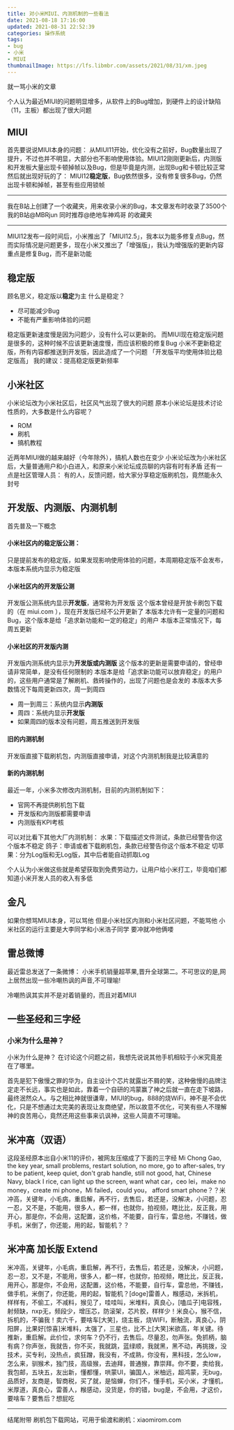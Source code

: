 ```yaml
---
title: 对小米MIUI、内测机制的一些看法
date: 2021-08-18 17:16:00
updated: 2021-08-31 22:52:39
categories: 操作系统
tags:
- bug
- 小米
- MIUI
thumbnailImage: https://lfs.libmbr.com/assets/2021/08/31/xm.jpeg
---
```

就一骂小米的文章
<!-- more -->
个人认为最近MIUI的问题明显增多，从软件上的Bug增加，到硬件上的设计缺陷（11，主板）都出现了很大问题

## MIUI

首先要说说MIUI本身的问题：
从MIUI11开始，优化没有之前好，Bug数量出现了提升，不过也并不明显，大部分也不影响使用体验。MIUI12刚刚更新后，内测版和开发板大量出现卡顿掉帧以及Bug，但是毕竟是内测，出现Bug和卡顿比较正常
然后就出现好玩的了：
MIUI12**稳定版**，Bug依然很多，没有修复很多Bug，仍然出现卡顿和掉帧，甚至有些应用锁帧

---

我在B站上创建了一个收藏夹，用来收录小米的Bug，本文章发布时收录了3500个
我的B站@MBRjun
同时推荐@绝地车神鸡哥 的收藏夹

---

MIUI12发布一段时间后，小米推出了「MIUI12.5」，我本以为能多修复点Bug，然而实际情况是问题更多，现在小米又推出了「增强版」，我认为增强版的更新内容重点是修复Bug，而不是新功能

## 稳定版

顾名思义，稳定版以**稳定**为主
什么是稳定？

- 尽可能减少Bug
- 不能有严重影响体验的问题

稳定版更新速度慢是因为问题少，没有什么可以更新的。
而MIUI现在稳定版问题是很多的，这种时候不应该更新速度慢，而应该积极的修复Bug
小米不更新稳定版，所有内容都推送到开发版，因此造成了一个问题
「开发版平均使用体验比稳定版高」
我的建议：提高稳定版更新频率

## 小米社区

小米论坛改为小米社区后，社区风气出现了很大的问题
原本小米论坛是技术讨论性质的，大多数是什么内容呢？

- ROM
- 刷机
- 搞机教程

近两年MIUI做的越来越好（今年除外），搞机人数也在变少
小米论坛改为小米社区后，大量普通用户和小白进入，和原来小米论坛成员聊的内容有时有矛盾
还有一点是社区管理人员：
有的人，反馈问题，给大家分享稳定版刷机包，竟然能永久封号

## 开发版、内测版、内测机制

首先普及一下概念

#### 小米社区内的稳定版公测：

只是提前发布的稳定版，如果发现影响使用体验的问题，本周期稳定版不会发布，本版本系统内显示为稳定版

#### 小米社区内的开发版公测

开发版公测系统内显示**开发版**，通常称为开发版
这个版本曾经是开放卡刷包下载的（在 miui.com ），现在开发版已经不公开更新了
本版本允许有一定量的问题和Bug，这个版本是给「追求新功能和一定的稳定」的用户
本版本正常情况下，每周五更新

#### 小米社区的开发版内测

开发版内测系统内显示为**开发版或内测版**
这个版本的更新是需要申请的，曾经申请非常简单，是没有任何限制的
本版本是给「追求新功能可以放弃稳定」的用户的，这些用户通常是了解刷机、救砖操作的，出现了问题也是会发的
本版本大多数情况下每周更新四次，周一到周四

- 周一到周三：系统内显示**内测版**
- 周四：系统内显示**开发版**
- 如果周四的版本没有问题，周五推送到开发版

#### 旧的内测机制

开发版直接下载刷机包，内测版直接申请，对这个内测机制我是比较满意的

#### 新的内测机制

最近一年，小米多次修改内测机制，目前的内测机制如下：

- 官网不再提供刷机包下载
- 开发版和内测版都需要申请
- 内测版有KPI考核

可以对比看下其他大厂内测机制：
水果：下载描述文件测试，条款已经警告你这个版本不稳定
鸽子：申请或者下载刷机包，条款已经警告你这个版本不稳定
切苹果：分为Log版和无Log版，其中后者能自动抓取Log

个人认为小米做这些就是希望获取到免费劳动力，让用户给小米打工，毕竟咱们都知道小米开发人员的收入有多低

## 金凡

如果你想骂MIUI本身，可以骂他
但是小米社区内测和小米社区问题，不能骂他
小米社区的运行主要是大李同学和小米浩子同学
要冲就冲他俩喽

## 雷总微博

最近雷总发送了一条微博：
小米手机销量超苹果,晋升全球第二。不可思议的是,网上居然出现一些冷嘲热讽的声音,不可理喻!

冷嘲热讽其实并不是对着销量的，而且对着MIUI

## 一些圣经和三字经

### 小米为什么是神？

小米为什么是神？
在讨论这个问题之前，我想先说说其他手机相较于小米究竟差在了哪里。

首先是犯下傲慢之罪的华为，自主设计个芯片就露出不屑的笑，这种傲慢的品牌注定走不长远，事实也是如此，靠着一个自研的鸿蒙赢了神之后就一直在走下坡路，最终泯然众人。与之相比神就很谦卑，MIUI的bug，888的烧WiFi，神不是不会优化，只是不想通过太完美的表现让友商绝望，所以故意不优化，可笑有些人不理解神的良苦用心，竟然还用这些事来讥讽神，这些人简直不可理喻。

## 米冲高（双语）

这段圣经原本出自小米11的评价，被网友压缩成了下面的三字经
Mi Chong Gao, the key year, small problems, restart solution, no more, go to after-sales, try to be patient, keep quiet, don't grab handle, still not good, hat, Chinese Navy, black I rice, can light up the screen, want what car，ceo lei，make no money，create mi phone，Mi failed，could you， afford smart phone？？米冲高，关键年，小毛病，重启解，再不行，去售后，若还是，没解决，小问题，忍一忍，又不是，不能用，很多人，都一样，也就你，拍视频，瞎比比，反正我，用开心，那是你，不会用，这配置，这价格，不能要，自行车，雷总他，不赚钱，做手机，米倒了，你还能，用的起，智能机？？

## 米冲高 加长版 Extend

米冲高，关键年，小毛病，重启解，再不行，去售后，若还是，没解决，小问题，忍一忍，又不是，不能用，很多人，都一样，也就你，拍视频，瞎比比，反正我，用开心，那是你，不会用，这配置，这价格，不能要，自行车，雷总他，不赚钱，做手机，米倒了，你还能，用的起，智能机？[doge]雷善人，糇感动，米拆机，样样有，不偷工，不减料，猴见了，哇哇叫，米堆料，真良心，[嗑瓜子]电容残，射频缺，nxp无，频段少，增压芯，防滚架，芯片胶，样样少！米良心，猴不信，拆机的，不骗我！卖六千，要啥车[大笑]，烧主板，烧WIFI，断触流，真良心，阴阳屏，比果好[惊喜]米堆料，太强了，三星也，比不上[大笑]米欲高，年关键。待推新，重启解。此价位，求何车？仍不行，去售后。尽量忍，勿声张。免抓柄，脑有病？你声张，我就告，你不买，我就跳，蓝绿顺，我就黑，黑不动，再挑拨，没技术，买专利，没热点，疯狂蹭，我没有，不成熟，你没有，黑科技，怎么low，怎么来，驯猴术，独门技，高级猴，去迪拜，普通猴，靠崇拜。你不要，卖给我，我包邮，五块五，友出新，懂都懂，哄蒙UI，骗国人，米柚远，超鸿蒙，无bug，品质好，友商是，智商税，买了就，是恼蝉，你们不，懂手机，买小米，才懂机，米厚道，真良心，雷善人，糇感动，没货是，你的错，bug是，不会用，才这价，要啥车？要售后？想屁吃

---

结尾附带
刷机包下载网站，可用于偷渡和刷机：xiaomirom.com

